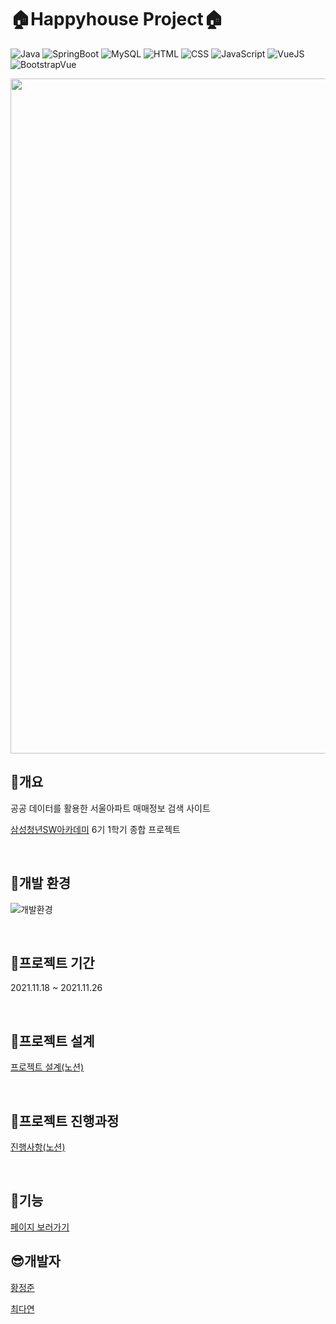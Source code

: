 # :house:Happyhouse Project:house:
<p align="left">
<img alt="Java" src ="https://img.shields.io/badge/Java-ED8B00.svg?&style=for-the-badge&logo=Java&logoColor=white"/>
<img alt="SpringBoot" src ="https://img.shields.io/badge/Spring Boot-6DB33F.svg?&style=for-the-badge&logo=SpringBoot&logoColor=white"/>
<img alt="MySQL" src ="https://img.shields.io/badge/MySQL-4479A1.svg?&style=for-the-badge&logo=MySQL&logoColor=white"/>
<img alt="HTML" src ="https://img.shields.io/badge/HTML5-E34F26?style=for-the-badge&logo=html5&logoColor=white"/>
<img alt="CSS" src ="https://img.shields.io/badge/CSS-239120?&style=for-the-badge&logo=css3&logoColor=white"/>
<img alt="JavaScript" src ="https://img.shields.io/badge/JavaScript-323330?style=for-the-badge&logo=javascript&logoColor=F7DF1E"/>
<img alt="VueJS" src ="https://img.shields.io/badge/Vue.js-35495E?style=for-the-badge&logo=vue.js&logoColor=4FC08D"/>
<img alt="BootstrapVue" src ="https://img.shields.io/badge/Bootstrap-7952B3?style=for-the-badge&logo=bootstrap&logoColor=white"/>
</p>

<img align="center" width="1080" src="https://user-images.githubusercontent.com/47655983/146666439-27f86af3-c2de-4c73-bdb7-3d561802fc06.png">

<br>

## :memo:개요
공공 데이터를 활용한 서울아파트 매매정보 검색 사이트

[삼성청년SW아카데미](https://www.ssafy.com/) 6기 1학기 종합 프로젝트

<br>

## :wrench:개발 환경
![개발환경](https://user-images.githubusercontent.com/47655983/146353484-2c6112f6-f277-4657-8983-970db47a2457.png)

<br>

## :calendar:프로젝트 기간
2021.11.18 ~ 2021.11.26

<br>

## :page_facing_up:프로젝트 설계
[프로젝트 설계(노션)](https://aquamarine-background-142.notion.site/5790bcf1f8194bc1a5e205554d15a75f)

<br>

## :running:프로젝트 진행과정
[진행사항(노션)](https://aquamarine-background-142.notion.site/d6c19810bf664fa690275a72477ec53a?v=6301520c7fef4f2fa71ee3b169b19a93)

<br>

## :green_book:기능
[페이지 보러가기](./page)
<br>

## :sunglasses:개발자
[황정준](https://github.com/DeerGum)

[최다연](https://github.com/cdy27)